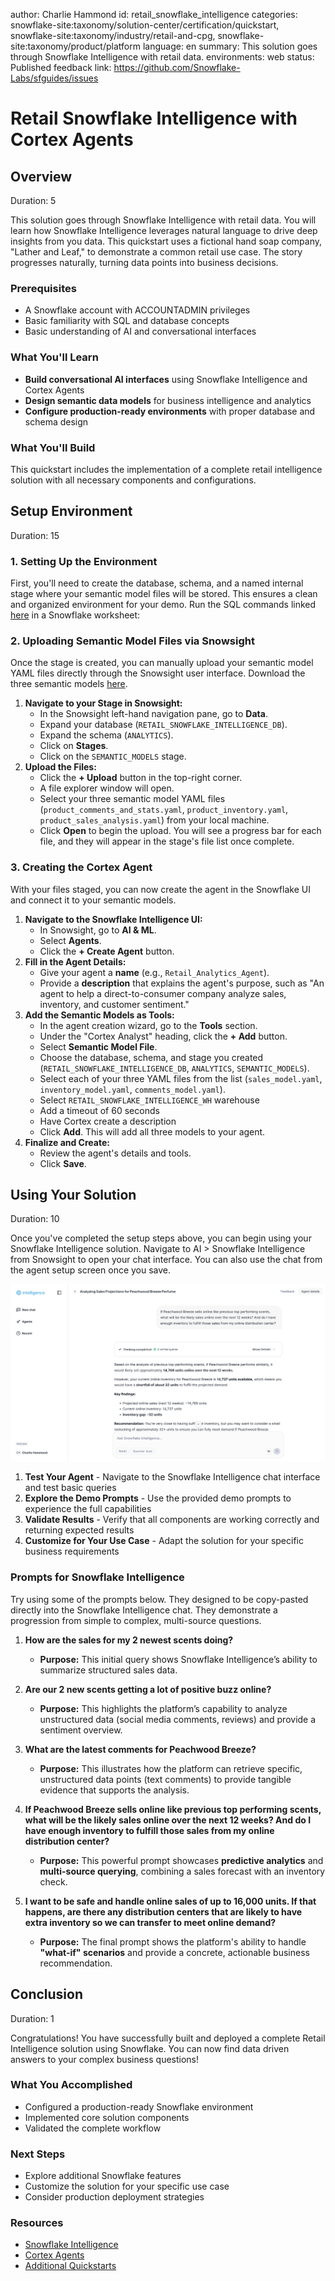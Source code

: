 author: Charlie Hammond
id: retail_snowflake_intelligence
categories: snowflake-site:taxonomy/solution-center/certification/quickstart, snowflake-site:taxonomy/industry/retail-and-cpg, snowflake-site:taxonomy/product/platform
language: en
summary: This solution goes through Snowflake Intelligence with retail data.
environments: web
status: Published
feedback link: https://github.com/Snowflake-Labs/sfguides/issues

# Retail Snowflake Intelligence with Cortex Agents
<!-- ------------------------ -->
## Overview

Duration: 5

This solution goes through Snowflake Intelligence with retail data. You will learn how Snowflake Intelligence leverages natural language to drive deep insights from you data. This quickstart uses a fictional hand soap company, "Lather and Leaf," to demonstrate a common retail use case. The story progresses naturally, turning data points into business decisions. 

### Prerequisites

* A Snowflake account with ACCOUNTADMIN privileges
* Basic familiarity with SQL and database concepts
* Basic understanding of AI and conversational interfaces

### What You'll Learn

* **Build conversational AI interfaces** using Snowflake Intelligence and Cortex Agents
* **Design semantic data models** for business intelligence and analytics
* **Configure production-ready environments** with proper database and schema design

### What You'll Build

This quickstart includes the implementation of a complete retail intelligence solution with all necessary components and configurations.

<!-- ------------------------ -->
## Setup Environment

Duration: 15

### **1. Setting Up the Environment**

First, you'll need to create the database, schema, and a named internal stage where your semantic model files will be stored. This ensures a clean and organized environment for your demo.
Run the SQL commands linked [here](https://github.com/Snowflake-Labs/getting_started_with_retail_snowflake_intelligence/blob/main/scripts/setup.sql) in a Snowflake worksheet:

### **2. Uploading Semantic Model Files via Snowsight**

Once the stage is created, you can manually upload your semantic model YAML files directly through the Snowsight user interface. Download the three semantic models [here](https://github.com/Snowflake-Labs/getting_started_with_retail_snowflake_intelligence/tree/main/scripts/semantic_models).

1.  **Navigate to your Stage in Snowsight:**
      * In the Snowsight left-hand navigation pane, go to **Data**.
      * Expand your database (`RETAIL_SNOWFLAKE_INTELLIGENCE_DB`).
      * Expand the schema (`ANALYTICS`).
      * Click on **Stages**.
      * Click on the `SEMANTIC_MODELS` stage.
2.  **Upload the Files:**
      * Click the **+ Upload** button in the top-right corner.
      * A file explorer window will open.
      * Select your three semantic model YAML files (`product_comments_and_stats.yaml`, `product_inventory.yaml`, `product_sales_analysis.yaml`) from your local machine.
      * Click **Open** to begin the upload. You will see a progress bar for each file, and they will appear in the stage's file list once complete.

### **3. Creating the Cortex Agent**

With your files staged, you can now create the agent in the Snowflake UI and connect it to your semantic models.
1.  **Navigate to the Snowflake Intelligence UI:**
      * In Snowsight, go to **AI & ML**.
      * Select **Agents**.
      * Click the **+ Create Agent** button.
2.  **Fill in the Agent Details:**
      * Give your agent a **name** (e.g., `Retail_Analytics_Agent`).
      * Provide a **description** that explains the agent's purpose, such as "An agent to help a direct-to-consumer company analyze sales, inventory, and customer sentiment."
3.  **Add the Semantic Models as Tools:**
      * In the agent creation wizard, go to the **Tools** section.
      * Under the "Cortex Analyst" heading, click the **+ Add** button.
      * Select **Semantic Model File**.
      * Choose the database, schema, and stage you created (`RETAIL_SNOWFLAKE_INTELLIGENCE_DB`, `ANALYTICS`, `SEMANTIC_MODELS`).
      * Select each of your three YAML files from the list (`sales_model.yaml`, `inventory_model.yaml`, `comments_model.yaml`).
      * Select `RETAIL_SNOWFLAKE_INTELLIGENCE_WH` warehouse
      * Add a timeout of 60 seconds
      * Have Cortex create a description 
      * Click **Add**. This will add all three models to your agent.
4.  **Finalize and Create:**
      * Review the agent's details and tools.
      * Click **Save**.

<!-- ------------------------ -->
## Using Your Solution

Duration: 10

Once you've completed the setup steps above, you can begin using your Snowflake Intelligence solution. Navigate to AI > Snowflake Intelligence from Snowsight to open your chat interface. You can also use the chat from the agent setup screen once you save.

![snowflake-intelligence](assets/snowflake-intelligence.png)

1. **Test Your Agent** - Navigate to the Snowflake Intelligence chat interface and test basic queries
2. **Explore the Demo Prompts** - Use the provided demo prompts to experience the full capabilities
3. **Validate Results** - Verify that all components are working correctly and returning expected results
4. **Customize for Your Use Case** - Adapt the solution for your specific business requirements

### **Prompts for Snowflake Intelligence**

Try using some of the prompts below. They designed to be copy-pasted directly into the Snowflake Intelligence chat. They demonstrate a progression from simple to complex, multi-source questions.

1.  **How are the sales for my 2 newest scents doing?**
    * **Purpose:** This initial query shows Snowflake Intelligence’s ability to summarize structured sales data.

2.  **Are our 2 new scents getting a lot of positive buzz online?**
    * **Purpose:** This highlights the platform’s capability to analyze unstructured data (social media comments, reviews) and provide a sentiment overview.

3.  **What are the latest comments for Peachwood Breeze?**
    * **Purpose:** This illustrates how the platform can retrieve specific, unstructured data points (text comments) to provide tangible evidence that supports the analysis.

4.  **If Peachwood Breeze sells online like previous top performing scents, what will be the likely sales online over the next 12 weeks? And do I have enough inventory to fulfill those sales from my online distribution center?**
    * **Purpose:** This powerful prompt showcases **predictive analytics** and **multi-source querying**, combining a sales forecast with an inventory check.

5.  **I want to be safe and handle online sales of up to 16,000 units. If that happens, are there any distribution centers that are likely to have extra inventory so we can transfer to meet online demand?**
    * **Purpose:** The final prompt shows the platform's ability to handle **"what-if" scenarios** and provide a concrete, actionable business recommendation.


<!-- ------------------------ -->
## Conclusion

Duration: 1

Congratulations! You have successfully built and deployed a complete Retail Intelligence solution using Snowflake. You can now find data driven answers to your complex business questions! 

### What You Accomplished

* Configured a production-ready Snowflake environment
* Implemented core solution components
* Validated the complete workflow

### Next Steps

* Explore additional Snowflake features
* Customize the solution for your specific use case
* Consider production deployment strategies

### Resources

* [Snowflake Intelligence](https://docs.snowflake.com/en/user-guide/snowflake-cortex/snowflake-intelligence)
* [Cortex Agents](https://docs.snowflake.com/en/user-guide/snowflake-cortex/cortex-agents)
* [Additional Quickstarts](https://quickstarts.snowflake.com/)

